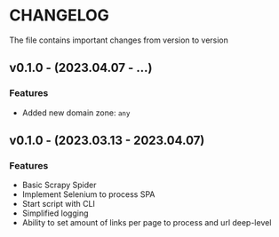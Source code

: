 # CHANGELOG

The file contains important changes from version to version


## v0.1.0 - (2023.04.07 - ...)

### Features

* Added new domain zone: `any`

## v0.1.0 - (2023.03.13 - 2023.04.07)

### Features

* Basic Scrapy Spider
* Implement Selenium to process SPA
* Start script with CLI
* Simplified logging
* Ability to set amount of links per page to process and url deep-level
